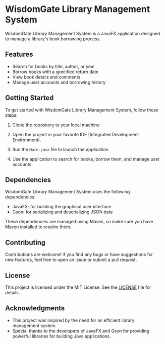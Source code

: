 # WisdomGate Library Management System

WisdomGate Library Management System is a JavaFX application designed to manage a library's book borrowing process.

## Features

- Search for books by title, author, or year
- Borrow books with a specified return date
- View book details and comments
- Manage user accounts and borrowing history

## Getting Started

To get started with WisdomGate Library Management System, follow these steps:

1. Clone the repository to your local machine:

2. Open the project in your favorite IDE (Integrated Development Environment).

3. Run the `Main.java` file to launch the application.

4. Use the application to search for books, borrow them, and manage user accounts.

## Dependencies

WisdomGate Library Management System uses the following dependencies:

- JavaFX: for building the graphical user interface
- Gson: for serializing and deserializing JSON data

These dependencies are managed using Maven, so make sure you have Maven installed to resolve them.

## Contributing

Contributions are welcome! If you find any bugs or have suggestions for new features, feel free to open an issue or submit a pull request.

## License

This project is licensed under the MIT License. See the [LICENSE](LICENSE) file for details.

## Acknowledgments

- This project was inspired by the need for an efficient library management system.
- Special thanks to the developers of JavaFX and Gson for providing powerful libraries for building Java applications.

